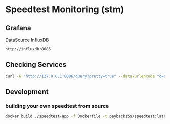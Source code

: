 # Speedtest Monitoring (stm)

## Grafana

DataSource InfluxDB

```bash
http://influxdb:8086
```

## Checking Services

```bash
curl -G "http://127.0.0.1:8086/query?pretty=true" --data-urlencode "q=show databases"
```

## Development

### building your own speedtest from source

```bash
docker build ./speedtest-app -f Dockerfile -t payback159/speedtest:latest
```
